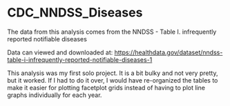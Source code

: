 # CDC_NNDSS_Diseases

The data from this analysis comes from the NNDSS - Table I. infrequently reported notifiable diseases 

Data can viewed and downloaded at: https://healthdata.gov/dataset/nndss-table-i-infrequently-reported-notifiable-diseases-1

This analysis was my first solo project. It is a bit bulky and not very pretty, but it worked. If I had to do it over, I would have re-organized the tables to make it easier for plotting facetplot grids instead of having to plot line graphs individually for each year. 
